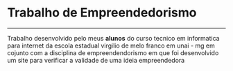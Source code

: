 <h1>Trabalho de Empreendedorismo</h1>
<hr>
<p>Trabalho desenvolvido pelo meus <b>alunos</b> do curso tecnico em informatica para internet da escola estadual virgilio de melo franco em unai - mg em cojunto com a disciplina de empreendendorismo em que foi desenvolvido um site para verificar a validade de uma ideia empreendedora</p> 

